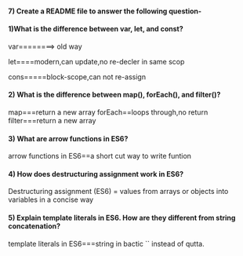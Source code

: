 
#### 7) Create a README file to answer the following question-


#### 1)What is the difference between var, let, and const? 

var========> old way

let====modern,can update,no re-decler in same scop

cons=====block-scope,can not re-assign



#### 2) What is the difference between map(), forEach(), and filter()? 
map===return a new array
forEach==loops through,no return
filter===return a new array

#### 3) What are arrow functions in ES6?

arrow functions in ES6==a short cut way to write funtion


#### 4) How does destructuring assignment work in ES6?

Destructuring assignment (ES6) = values from arrays or objects into variables in a concise way


#### 5) Explain template literals in ES6. How are they different from string concatenation?

template literals in ES6===string in bactic  ``  instead of qutta.

